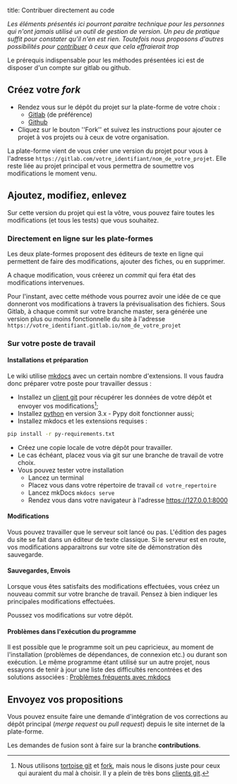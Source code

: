 title: Contribuer directement au code

_Les éléments présentés ici pourront paraitre technique pour les personnes qui n'ont jamais utilisé un outil de gestion de version. Un peu de pratique suffit pour constater qu'il n'en est rien. Toutefois nous proposons d'autres possibilités pour [contribuer](../contribuer.md) à ceux que cela effraierait trop_

Le prérequis indispensable pour les méthodes présentées ici est de disposer d'un compte sur gitlab ou github.

## Créez votre _fork_

* Rendez vous sur le dépôt du projet sur la plate-forme de votre choix :
    * [Gitlab][gitlab] (de préférence)
    * [Github][github]
* Cliquez sur le bouton ''Fork'' et suivez les instructions pour ajouter ce projet à vos projets ou à ceux de votre organisation.

La plate-forme vient de vous créer une version du projet pour vous à l'adresse `https://gitlab.com/votre_identifiant/nom_de_votre_projet`. Elle reste liée au projet principal et vous permettra de soumettre vos modifications le moment venu.

## Ajoutez, modifiez, enlevez

Sur cette version du projet qui est la vôtre, vous pouvez faire toutes les modifications (et tous les tests) que vous souhaitez.

### Directement en ligne sur les plate-formes
Les deux plate-formes proposent des éditeurs de texte en ligne qui permettent de faire des modifications, ajouter des fiches, ou en supprimer.

A chaque modification, vous créerez un _commit_ qui fera état des modifications intervenues.

Pour l'instant, avec cette méthode vous pourrez avoir une idée de ce que donneront vos modifications à travers la prévisualisation des fichiers. Sous Gitlab, à chaque commit sur votre branche master, sera générée une version plus ou moins fonctionnelle du site à l'adresse `https://votre_identifiant.gitlab.io/nom_de_votre_projet`

### Sur votre poste de travail

#### Installations et préparation
Le wiki utilise [mkdocs][mkdocs] avec un certain nombre d'extensions. Il vous faudra donc préparer votre poste pour travailler dessus :

* Installez un [client git][git-clients] pour récupérer les données de votre dépôt et envoyer vos modifications[^1];
* Installez [python][python] en version 3.x - Pypy doit fonctionner aussi;
* Installez mkdocs et les extensions requises :

```bash
pip install -r py-requirements.txt
```

* Créez une copie locale de votre dépôt pour travailler.
* Le cas échéant, placez vous via git sur une branche de travail de votre choix.
* Vous pouvez tester votre installation
    * Lancez un terminal
    * Placez vous dans votre répertoire de travail `cd votre_repertoire`
    * Lancez mkDocs `mkdocs serve`
    * Rendez vous dans votre navigateur à l'adresse https://127.0.0.1:8000

#### Modifications
Vous pouvez travailler que le serveur soit lancé ou pas.  L'édition des pages du site se fait dans un éditeur de texte classique. Si le serveur est en route, vos modifications apparaitrons sur votre site de démonstration dès sauvegarde.

#### Sauvegardes, Envois
Lorsque vous êtes satisfaits des modifications effectuées, vous créez un nouveau commit sur votre branche de travail. Pensez à bien indiquer les principales modifications effectuées.

Poussez vos modifications sur votre dépôt.

#### Problèmes dans l'exécution du programme
Il est possible que le programme soit un peu capricieux, au moment de l'installation (problèmes de dépendances, de connexion etc.) ou durant son exécution. Le même programme étant utilisé sur un autre projet, nous essayons de tenir à jour une liste des difficultés rencontrées et des solutions associées : [Problèmes fréquents avec mkdocs](https://gitlab.com/know-rmandie/know-rmandie.gitlab.io/issues/5)

## Envoyez vos propositions
Vous pouvez ensuite faire une demande d'intégration de vos corrections au dépôt principal (_merge request_ ou _pull request_) depuis le site internet de la plate-forme.

Les demandes de fusion sont à faire sur la branche **contributions**.


[^1]: Nous utilisons [tortoise git][tortoise] et [fork][fork], mais nous le disons juste pour ceux qui auraient du mal à choisir. Il y a plein de très bons [clients git][git-clients].

[git-clients]: https://git-scm.com/downloads/guis
[mkdocs]: https://www.mkdocs.org/
[python]: https://www.python.org/
[tortoise]: https://tortoisegit.org/
[fork]: https://git-fork.com/
[gitlab]: https://gitlab.com/
[github]: https://github.com/
